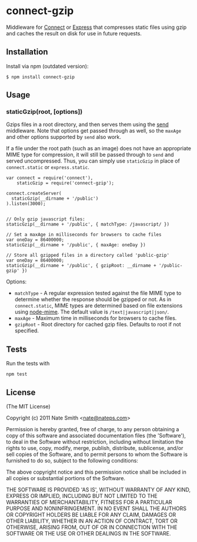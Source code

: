 # connect-gzip

Middleware for [Connect](http://senchalabs.github.com/connect/) or [Express](http://expressjs.com/) that compresses static files using gzip and caches the result on disk for use in future requests.


## Installation

Install via npm (outdated version):

    $ npm install connect-gzip


## Usage

### staticGzip(root, [options])

Gzips files in a root directory, and then serves them using the [send](https://github.com/pillarjs/send) middleware. Note that options get passed through as well, so the `maxAge` and other options supported by `send` also work.

If a file under the root path (such as an image) does not have an appropriate MIME type for compression, it will still be passed through to `send` and served uncompressed. Thus, you can simply use `staticGzip` in place of `connect.static` or `express.static`.

    var connect = require('connect'),
        staticGzip = require('connect-gzip');
    
    connect.createServer(
      staticGzip(__dirname + '/public')
    ).listen(3000);
    
    
    // Only gzip javascript files:
    staticGzip(__dirname + '/public', { matchType: /javascript/ })

    // Set a maxAge in milliseconds for browsers to cache files
    var oneDay = 86400000;
    staticGzip(__dirname + '/public', { maxAge: oneDay })

    // Store all gzipped files in a directory called 'public-gzip'
    var oneDay = 86400000;
    staticGzip(__dirname + '/public', { gzipRoot: __dirname + '/public-gzip' })

Options:

- `matchType` - A regular expression tested against the file MIME type to determine whether the response should be gzipped or not. As in `connect.static`, MIME types are determined based on file extensions using [node-mime](https://github.com/bentomas/node-mime). The default value is `/text|javascript|json/`.
- `maxAge` - Maximum time in milliseconds for browsers to cache files.
- `gzipRoot` - Root directory for cached gzip files. Defaults to root if not specified.


## Tests

Run the tests with

    npm test


## License

(The MIT License)

Copyright (c) 2011 Nate Smith &lt;nate@nateps.com&gt;

Permission is hereby granted, free of charge, to any person obtaining
a copy of this software and associated documentation files (the
'Software'), to deal in the Software without restriction, including
without limitation the rights to use, copy, modify, merge, publish,
distribute, sublicense, and/or sell copies of the Software, and to
permit persons to whom the Software is furnished to do so, subject to
the following conditions:

The above copyright notice and this permission notice shall be
included in all copies or substantial portions of the Software.

THE SOFTWARE IS PROVIDED 'AS IS', WITHOUT WARRANTY OF ANY KIND,
EXPRESS OR IMPLIED, INCLUDING BUT NOT LIMITED TO THE WARRANTIES OF
MERCHANTABILITY, FITNESS FOR A PARTICULAR PURPOSE AND NONINFRINGEMENT.
IN NO EVENT SHALL THE AUTHORS OR COPYRIGHT HOLDERS BE LIABLE FOR ANY
CLAIM, DAMAGES OR OTHER LIABILITY, WHETHER IN AN ACTION OF CONTRACT,
TORT OR OTHERWISE, ARISING FROM, OUT OF OR IN CONNECTION WITH THE
SOFTWARE OR THE USE OR OTHER DEALINGS IN THE SOFTWARE.